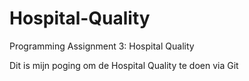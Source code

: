 # Hospital-Quality
Programming Assignment 3: Hospital Quality

Dit is mijn poging om de Hospital Quality te doen via Git